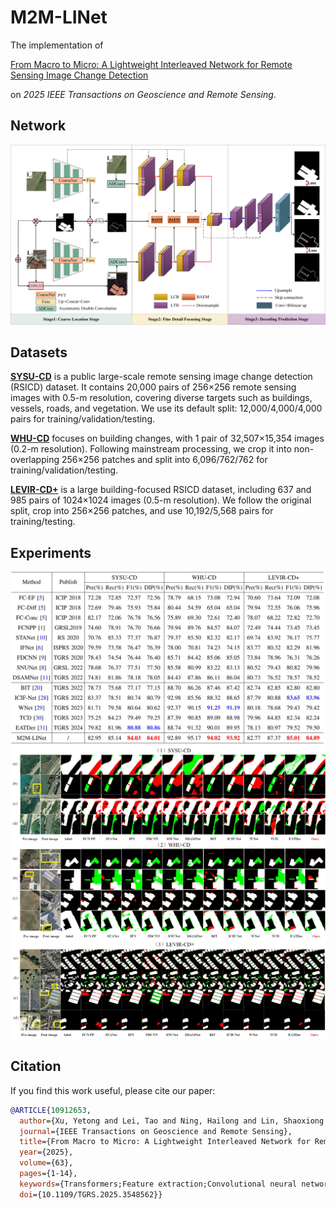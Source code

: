 # **M2M-LINet**


The implementation of

[From Macro to Micro: A Lightweight Interleaved Network for Remote Sensing Image Change Detection](https://ieeexplore.ieee.org/document/10912653)

on *2025 IEEE Transactions on Geoscience and Remote Sensing*.

## **Network**


![Network Architecture](https://github.com/Sean1005-x/M2M-LINet/blob/main/temp/M2MLINet.jpg)

## **Datasets**


[**SYSU-CD**](https://github.com/liumency/SYSU-CD) is a public large-scale remote sensing image change detection (RSICD) dataset. It contains 20,000 pairs of 256×256 remote sensing images with 0.5-m resolution, covering diverse targets such as buildings, vessels, roads, and vegetation. We use its default split: 12,000/4,000/4,000 pairs for training/validation/testing.

[**WHU-CD**](https://study.rsgis.whu.edu.cn/pages/download/building_dataset.html) focuses on building changes, with 1 pair of 32,507×15,354 images (0.2-m resolution). Following mainstream processing, we crop it into non-overlapping 256×256 patches and split into 6,096/762/762 for training/validation/testing.

[**LEVIR-CD+**](https://justchenhao.github.io/LEVIR/) is a large building-focused RSICD dataset, including 637 and 985 pairs of 1024×1024 images (0.5-m resolution). We follow the original split, crop into 256×256 patches, and use 10,192/5,568 pairs for training/testing.

## **Experiments**


![Experimental Results 1](https://github.com/Sean1005-x/M2M-LINet/blob/main/temp/experiment.jpg)
![Experimental Results 2](https://github.com/Sean1005-x/M2M-LINet/blob/main/temp/Visualization.jpg)


## Citation

If you find this work useful, please cite our paper:

```bibtex
@ARTICLE{10912653,
  author={Xu, Yetong and Lei, Tao and Ning, Hailong and Lin, Shaoxiong and Liu, Tongfei and Gong, Maoguo and Nandi, Asoke K.},
  journal={IEEE Transactions on Geoscience and Remote Sensing}, 
  title={From Macro to Micro: A Lightweight Interleaved Network for Remote Sensing Image Change Detection}, 
  year={2025},
  volume={63},
  pages={1-14},
  keywords={Transformers;Feature extraction;Convolutional neural networks;Attention mechanisms;Change detection (CD);lightweight;remote sensing (RS) image},
  doi={10.1109/TGRS.2025.3548562}}
